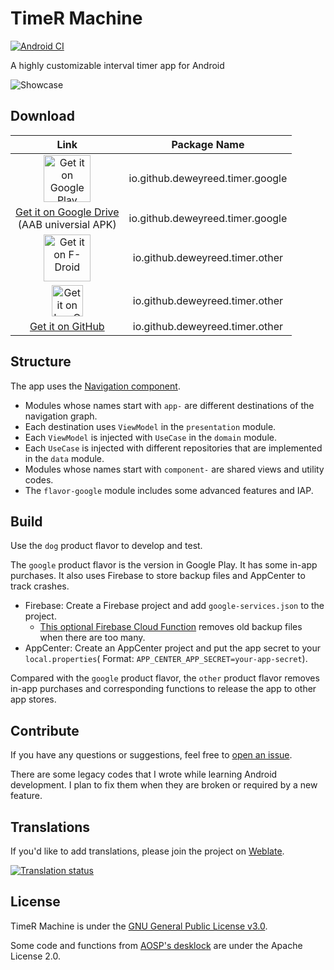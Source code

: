 # TimeR Machine

[![Android CI](https://github.com/timer-machine/timer-machine-android/actions/workflows/android.yml/badge.svg?branch=main)](https://github.com/timer-machine/timer-machine-android/actions/workflows/android.yml)

A highly customizable interval timer app for Android

![Showcase](images/showcase.jpg)

## Download

|                                                                                                                    Link                                                                                                                    |           Package Name           |
|:------------------------------------------------------------------------------------------------------------------------------------------------------------------------------------------------------------------------------------------:|:--------------------------------:|
| <a href='https://play.google.com/store/apps/details?id=io.github.deweyreed.timer.google'><img alt='Get it on Google Play' src='https://play.google.com/intl/en_us/badges/static/images/badges/en_badge_web_generic.png' height='75'/></a>  | io.github.deweyreed.timer.google |
|                                                            [Get it on Google Drive](https://drive.google.com/open?id=1YHIdW77fuxmyQ7sFza1LEIqmhzBygEZx)<br>(AAB universial APK)                                                            | io.github.deweyreed.timer.google |
|                            <a href='https://f-droid.org/en/packages/io.github.deweyreed.timer.other/'><img alt='Get it on F-Droid' src='https://fdroid.gitlab.io/artwork/badge/get-it-on.png' height='75'/></a>                            | io.github.deweyreed.timer.other  |
| <a href='https://apt.izzysoft.de/fdroid/index/apk/io.github.deweyreed.timer.other'><img alt='Get it on IzzyOnDroid' src='https://gitlab.com/IzzyOnDroid/repo/-/raw/master/assets/IzzyOnDroidButtonGreyBorder_nofont.png' height='50'/></a> | io.github.deweyreed.timer.other  |
|                                                                            [Get it on GitHub](https://github.com/timer-machine/timer-machine-android/releases)                                                                             | io.github.deweyreed.timer.other  |

## Structure

The app uses the [Navigation component](https://developer.android.com/guide/navigation).

- Modules whose names start with `app-` are different destinations of the navigation graph.
- Each destination uses `ViewModel` in the `presentation` module.
- Each `ViewModel` is injected with `UseCase` in the `domain` module.
- Each `UseCase` is injected with different repositories that are implemented in the `data` module.
- Modules whose names start with `component-` are shared views and utility codes.
- The `flavor-google` module includes some advanced features and IAP.

## Build

Use the `dog` product flavor to develop and test.

The `google` product flavor is the version in Google Play. It has some in-app purchases. It also
uses Firebase to store backup files and AppCenter to track crashes.

- Firebase: Create a Firebase project and add `google-services.json` to the project.
    - [This optional Firebase Cloud Function](functions/index.js) removes old backup files when
      there are too many.
- AppCenter: Create an AppCenter project and put the app secret to your `local.properties`(
  Format: `APP_CENTER_APP_SECRET=your-app-secret`).

Compared with the `google` product flavor, the `other` product flavor removes in-app purchases and
corresponding functions to release the app to other app stores.

## Contribute

If you have any questions or suggestions, feel free
to [open an issue](https://github.com/timer-machine/timer-machine-android/issues/new).

There are some legacy codes that I wrote while learning Android development. I plan to fix them
when they are broken or required by a new feature.

## Translations

If you'd like to add translations, please join the project
on [Weblate](https://hosted.weblate.org/engage/timer-machine/).

[![Translation status](https://hosted.weblate.org/widget/timer-machine/android/multi-auto.svg)](https://hosted.weblate.org/engage/timer-machine/)

## License

TimeR Machine is under the [GNU General Public License v3.0](LICENSE).

Some code and functions
from [AOSP's desklock](https://android.googlesource.com/platform/packages/apps/DeskClock/+/refs/heads/master/src/com/android/deskclock)
are under the Apache License 2.0.

